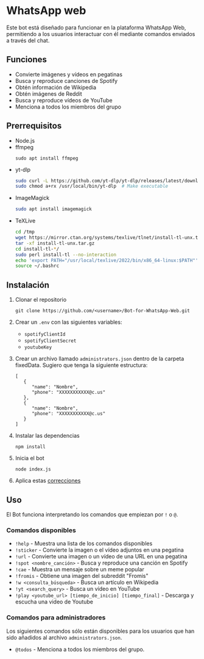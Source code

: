 # WhatsApp web

Este bot está diseñado para funcionar en la plataforma WhatsApp Web, permitiendo a los usuarios interactuar con él mediante comandos enviados a través del chat.

## Funciones

- Convierte imágenes y vídeos en pegatinas
- Busca y reproduce canciones de Spotify
- Obtén información de Wikipedia
- Obtén imágenes de Reddit
- Busca y reproduce vídeos de YouTube
- Menciona a todos los miembros del grupo

## Prerrequisitos

- Node.js
- ffmpeg
	```
	sudo apt install ffmpeg
	```
- yt-dlp
	```bash
	sudo curl -L https://github.com/yt-dlp/yt-dlp/releases/latest/download/yt-dlp -o /usr/local/bin/yt-dlp
	sudo chmod a+rx /usr/local/bin/yt-dlp  # Make executable
	```
- ImageMagick
	```bash
	sudo apt install imagemagick
	```
- TeXLive 
	```bash
	cd /tmp
	wget https://mirror.ctan.org/systems/texlive/tlnet/install-tl-unx.tar.gz
	tar -xf install-tl-unx.tar.gz
	cd install-tl-*/
	sudo perl install-tl --no-interaction
	echo 'export PATH="/usr/local/texlive/2022/bin/x86_64-linux:$PATH"' >> ~/.bashrc
	source ~/.bashrc
	```

## Instalación

1. Clonar el repositorio

   ```
   git clone https://github.com/<username>/Bot-for-WhatsApp-Web.git
   ```

2. Crear un `.env` con las siguientes variables:

   - `spotifyClientId`
   - `spotifyClientSecret`
   - `youtubeKey`

3. Crear un archivo llamado `administrators.json` dentro de la carpeta fixedData. Sugiero que tenga la siguiente estructura:

   ```
   [
      {
         "name": "Nombre",
         "phone": "XXXXXXXXXXX@c.us"
      },
      {
         "name": "Nombre",
         "phone": "XXXXXXXXXXX@c.us"
      }
   ]
   ```

4. Instalar las dependencias

   ```
   npm install
   ```

5. Inicia el bot

   ```
   node index.js
   ```

6. Aplica estas [correcciones](https://github.com/pedroslopez/whatsapp-web.js/issues/2066#issuecomment-1470534717)

## Uso

El Bot funciona interpretando los comandos que empiezan por `!` o `@`.

### Comandos disponibles

- `!help` - Muestra una lista de los comandos disponibles
- `!sticker` - Convierte la imagen o el vídeo adjuntos en una pegatina
- `!url` - Convierte una imagen o un vídeo de una URL en una pegatina
- `!spot <nombre_canción>` - Busca y reproduce una canción en Spotify
- `!cae` - Muestra un mensaje sobre un meme popular
- `!fromis` - Obtiene una imagen del subreddit "Fromis"
- `!w <consulta_búsqueda>` - Busca un artículo en Wikipedia
- `!yt <search_query>` - Busca un vídeo en YouTube
- `!play <youtube_url> [tiempo_de_inicio] [tiempo_final]` - Descarga y escucha una video de Youtube

### Comandos para administradores

Los siguientes comandos sólo están disponibles para los usuarios que han sido añadidos al archivo `administrators.json`.

- `@todos` - Menciona a todos los miembros del grupo.
